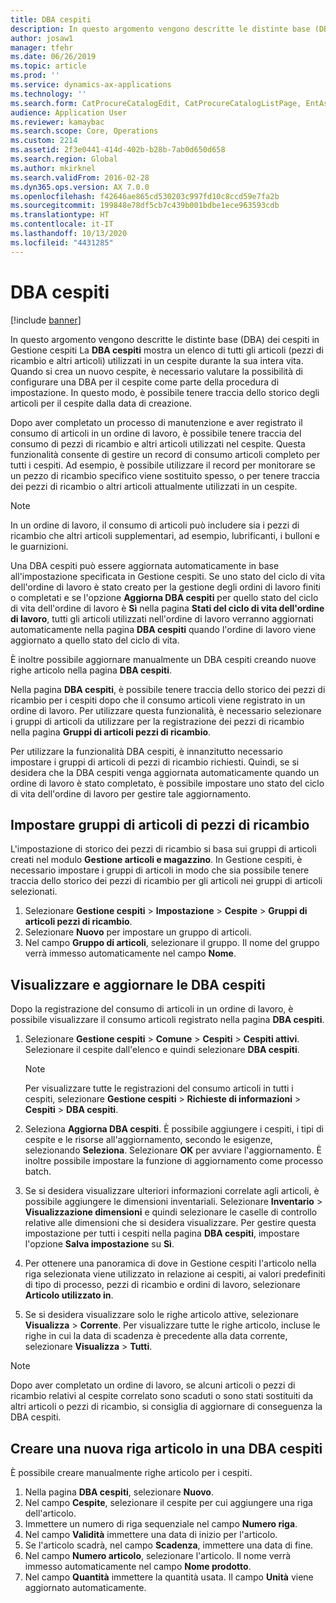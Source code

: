 ```yaml
---
title: DBA cespiti
description: In questo argomento vengono descritte le distinte base (DBA) dei cespiti in Gestione cespiti
author: josaw1
manager: tfehr
ms.date: 06/26/2019
ms.topic: article
ms.prod: ''
ms.service: dynamics-ax-applications
ms.technology: ''
ms.search.form: CatProcureCatalogEdit, CatProcureCatalogListPage, EntAssetStandardSparePartsItemGroup, EntAssetObjectBOM
audience: Application User
ms.reviewer: kamaybac
ms.search.scope: Core, Operations
ms.custom: 2214
ms.assetid: 2f3e0441-414d-402b-b28b-7ab0d650d658
ms.search.region: Global
ms.author: mkirknel
ms.search.validFrom: 2016-02-28
ms.dyn365.ops.version: AX 7.0.0
ms.openlocfilehash: f42646ae865cd530203c997fd10c8ccd59e7fa2b
ms.sourcegitcommit: 199848e78df5cb7c439b001bdbe1ece963593cdb
ms.translationtype: HT
ms.contentlocale: it-IT
ms.lasthandoff: 10/13/2020
ms.locfileid: "4431285"
---
```

# <a name="asset-boms"></a>DBA cespiti

[!include [banner](../../includes/banner.md)]

 

In questo argomento vengono descritte le distinte base (DBA) dei cespiti in Gestione cespiti La **DBA cespiti** mostra un elenco di tutti gli articoli (pezzi di ricambio e altri articoli) utilizzati in un cespite durante la sua intera vita. Quando si crea un nuovo cespite, è necessario valutare la possibilità di configurare una DBA per il cespite come parte della procedura di impostazione. In questo modo, è possibile tenere traccia dello storico degli articoli per il cespite dalla data di creazione.

Dopo aver completato un processo di manutenzione e aver registrato il consumo di articoli in un ordine di lavoro, è possibile tenere traccia del consumo di pezzi di ricambio e altri articoli utilizzati nel cespite. Questa funzionalità consente di gestire un record di consumo articoli completo per tutti i cespiti. Ad esempio, è possibile utilizzare il record per monitorare se un pezzo di ricambio specifico viene sostituito spesso, o per tenere traccia dei pezzi di ricambio o altri articoli attualmente utilizzati in un cespite.

> [!NOTE]
> In un ordine di lavoro, il consumo di articoli può includere sia i pezzi di ricambio che altri articoli supplementari, ad esempio, lubrificanti, i bulloni e le guarnizioni.

Una DBA cespiti può essere aggiornata automaticamente in base all'impostazione specificata in Gestione cespiti. Se uno stato del ciclo di vita dell'ordine di lavoro è stato creato per la gestione degli ordini di lavoro finiti o completati e se l'opzione **Aggiorna DBA cespiti** per quello stato del ciclo di vita dell'ordine di lavoro è **Sì** nella pagina **Stati del ciclo di vita dell'ordine di lavoro**, tutti gli articoli utilizzati nell'ordine di lavoro verranno aggiornati automaticamente nella pagina **DBA cespiti** quando l'ordine di lavoro viene aggiornato a quello stato del ciclo di vita. 


È inoltre possibile aggiornare manualmente un DBA cespiti creando nuove righe articolo nella pagina **DBA cespiti**.

Nella pagina **DBA cespiti**, è possibile tenere traccia dello storico dei pezzi di ricambio per i cespiti dopo che il consumo articoli viene registrato in un ordine di lavoro. Per utilizzare questa funzionalità, è necessario selezionare i gruppi di articoli da utilizzare per la registrazione dei pezzi di ricambio nella pagina **Gruppi di articoli pezzi di ricambio**.

Per utilizzare la funzionalità DBA cespiti, è innanzitutto necessario impostare i gruppi di articoli di pezzi di ricambio richiesti. Quindi, se si desidera che la DBA cespiti venga aggiornata automaticamente quando un ordine di lavoro è stato completato, è possibile impostare uno stato del ciclo di vita dell'ordine di lavoro per gestire tale aggiornamento. 


## <a name="set-up-spare-parts-item-groups"></a>Impostare gruppi di articoli di pezzi di ricambio

L'impostazione di storico dei pezzi di ricambio si basa sui gruppi di articoli creati nel modulo **Gestione articoli e magazzino**. In Gestione cespiti, è necessario impostare i gruppi di articoli in modo che sia possibile tenere traccia dello storico dei pezzi di ricambio per gli articoli nei gruppi di articoli selezionati.

1. Selezionare **Gestione cespiti** \> **Impostazione** \> **Cespite** \> **Gruppi di articoli pezzi di ricambio**.
2. Selezionare **Nuovo** per impostare un gruppo di articoli.
3. Nel campo **Gruppo di articoli**, selezionare il gruppo. Il nome del gruppo verrà immesso automaticamente nel campo **Nome**.

## <a name="view-and-update-asset-boms"></a>Visualizzare e aggiornare le DBA cespiti

Dopo la registrazione del consumo di articoli in un ordine di lavoro, è possibile visualizzare il consumo articoli registrato nella pagina **DBA cespiti**.

1. Selezionare **Gestione cespiti** \> **Comune** \> **Cespiti** \> **Cespiti attivi**. Selezionare il cespite dall'elenco e quindi selezionare **DBA cespiti**.

    > [!NOTE]
    > Per visualizzare tutte le registrazioni del consumo articoli in tutti i cespiti, selezionare **Gestione cespiti** \> **Richieste di informazioni** \> **Cespiti** \> **DBA cespiti**.

2. Seleziona **Aggiorna DBA cespiti**. È possibile aggiungere i cespiti, i tipi di cespite e le risorse all'aggiornamento, secondo le esigenze, selezionando **Seleziona**. Selezionare **OK** per avviare l'aggiornamento. È inoltre possibile impostare la funzione di aggiornamento come processo batch.
3. Se si desidera visualizzare ulteriori informazioni correlate agli articoli, è possibile aggiungere le dimensioni inventariali. Selezionare **Inventario** \> **Visualizzazione dimensioni** e quindi selezionare le caselle di controllo relative alle dimensioni che si desidera visualizzare. Per gestire questa impostazione per tutti i cespiti nella pagina **DBA cespiti**, impostare l'opzione **Salva impostazione** su **Sì**.
4. Per ottenere una panoramica di dove in Gestione cespiti l'articolo nella riga selezionata viene utilizzato in relazione ai cespiti, ai valori predefiniti di tipo di processo, pezzi di ricambio e ordini di lavoro, selezionare **Articolo utilizzato in**. 
5. Se si desidera visualizzare solo le righe articolo attive, selezionare **Visualizza** \> **Corrente**. Per visualizzare tutte le righe articolo, incluse le righe in cui la data di scadenza è precedente alla data corrente, selezionare **Visualizza** \> **Tutti**.

> [!NOTE]
> Dopo aver completato un ordine di lavoro, se alcuni articoli o pezzi di ricambio relativi al cespite correlato sono scaduti o sono stati sostituiti da altri articoli o pezzi di ricambio, si consiglia di aggiornare di conseguenza la DBA cespiti.

## <a name="create-a-new-item-line-in-an-asset-bom"></a>Creare una nuova riga articolo in una DBA cespiti

È possibile creare manualmente righe articolo per i cespiti.

1. Nella pagina **DBA cespiti**, selezionare **Nuovo**.
2. Nel campo **Cespite**, selezionare il cespite per cui aggiungere una riga dell'articolo.
3. Immettere un numero di riga sequenziale nel campo **Numero riga**.
4. Nel campo **Validità** immettere una data di inizio per l'articolo.
5. Se l'articolo scadrà, nel campo **Scadenza**, immettere una data di fine.
6. Nel campo **Numero articolo**, selezionare l'articolo. Il nome verrà immesso automaticamente nel campo **Nome prodotto**.
7. Nel campo **Quantità** immettere la quantità usata. Il campo **Unità** viene aggiornato automaticamente.

